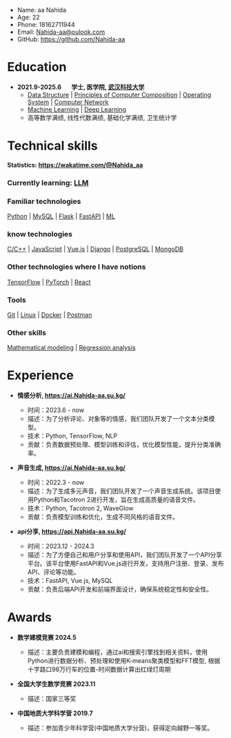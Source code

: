 - Name: aa Nahida
- Age: 22
- Phone: 18162711944
- Email: <Nahida-aa@oulook.com>
- GitHub: <https://github.com/Nahida-aa>

# Education

- **2021.9-2025.6 &nbsp; &nbsp; &nbsp; 学士, 医学院, [武汉科技大学](https://www.wust.edu.cn/)**
  - [Data Structure](https://github.com/Nahida-aa/Data-Structure) | [Principles of Computer Composition](https://github.com/Nahida-aa/Computer_Composition) | [Operating System](https://github.com/Nahida-aa/OS) | [Computer Network](https://github.com/Nahida-aa/Computer-Network)
  - [Machine Learning](https://github.com/Nahida-aa/ML) | [Deep Learning](https://github.com/Nahida-aa/DL)
  - 高等数学满绩, 线性代数满绩, 基础化学满绩, 卫生统计学

# Technical skills

**Statistics: <https://wakatime.com/@Nahida_aa>**

### Currently learning: [LLM](https://github.com/Nahida-aa/LLM)

### Familiar technologies

[Python](https://github.com/Nahida-aa/Python) | [MySQL](https://github.com/Nahida-aa/MySQL) | [Flask](https://github.com/Nahida-aa/Flask) | [FastAPI](https://github.com/Nahida-aa/FastAPI) | [ML](https://github.com/Nahida-aa/ML)

### know technologies

[C/C++](https://www.cplusplus.com/) | [JavaScript](https://www.javascript.com/)
| [Vue.js](https://vuejs.org/) | [Django](https://www.djangoproject.com/) | [PostgreSQL](https://www.postgresql.org/) | [MongoDB](https://www.mongodb.com/)

### Other technologies where I have notions

[TensorFlow](https://www.tensorflow.org/) | [PyTorch](https://pytorch.org/) | [React](https://reactjs.org/)

### Tools

[Git](https://git-scm.com/) | [Linux](https://www.linux.org/) | [Docker](https://www.docker.com/) | [Postman](https://postman.com)

### Other skills

[Mathematical modeling](https://github.com/Nahida-aa/mm) | [Regression analysis](https://github.com/Nahida-aa/mm)

# Experience

- **情感分析, <https://ai.Nahida-aa.su.kg/>**
  - 时间：2023.6 - now
  - 描述：为了分析评论、对象等的情感，我们团队开发了一个文本分类模型。
  - 技术：Python, TensorFlow, NLP
  - 贡献：负责数据预处理、模型训练和评估，优化模型性能，提升分类准确率。

- **声音生成, <https://ai.Nahida-aa.su.kg/>**
  - 时间：2022.3 - now
  - 描述：为了生成多元声音，我们团队开发了一个声音生成系统。该项目使用Python和Tacotron 2进行开发，旨在生成高质量的语音文件。
  - 技术：Python, Tacotron 2, WaveGlow
  - 贡献：负责模型训练和优化，生成不同风格的语音文件。

- **api分享, <https://api.Nahida-aa.su.kg/>**
  - 时间：2023.12 - 2024.3
  - 描述：为了方便自己和用户分享和使用API，我们团队开发了一个API分享平台。该平台使用FastAPI和Vue.js进行开发，支持用户注册、登录、发布API、评论等功能。
  - 技术：FastAPI, Vue.js, MySQL
  - 贡献：负责后端API开发和前端界面设计，确保系统稳定性和安全性。

# Awards

- **数学建模竞赛 2024.5**
  - 描述：主要负责建模和编程，通过ai和搜索引擎找到相关资料，使用Python进行数据分析、预处理和使用K-means聚类模型和FFT模型, 根据十字路口98万行车的位置-时间数据计算出红绿灯周期
- **全国大学生数学竞赛 2023.11**
  - 描述：国家三等奖

- **中国地质大学科学营 2019.7**
  - 描述：参加青少年科学营(中国地质大学分营)，获得定向越野一等奖。

